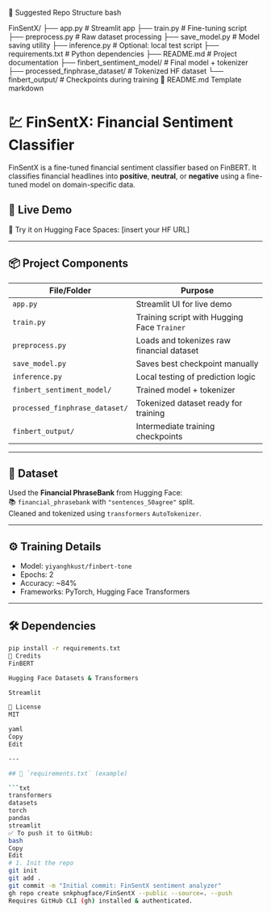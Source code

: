 📁 Suggested Repo Structure
bash

FinSentX/
├── app.py                      # Streamlit app
├── train.py                    # Fine-tuning script
├── preprocess.py               # Raw dataset processing
├── save_model.py               # Model saving utility
├── inference.py                # Optional: local test script
├── requirements.txt            # Python dependencies
├── README.md                   # Project documentation
├── finbert_sentiment_model/    # Final model + tokenizer
├── processed_finphrase_dataset/ # Tokenized HF dataset
└── finbert_output/             # Checkpoints during training
📄 README.md Template
markdown

# 💹 FinSentX: Financial Sentiment Classifier

FinSentX is a fine-tuned financial sentiment classifier based on FinBERT. It classifies financial headlines into **positive**, **neutral**, or **negative** using a fine-tuned model on domain-specific data.

## 🚀 Live Demo
🧠 Try it on Hugging Face Spaces: [insert your HF URL]

---

## 📦 Project Components

| File/Folder                  | Purpose |
|-----------------------------|---------|
| `app.py`                    | Streamlit UI for live demo |
| `train.py`                  | Training script with Hugging Face `Trainer` |
| `preprocess.py`             | Loads and tokenizes raw financial dataset |
| `save_model.py`             | Saves best checkpoint manually |
| `inference.py`              | Local testing of prediction logic |
| `finbert_sentiment_model/`  | Trained model + tokenizer |
| `processed_finphrase_dataset/` | Tokenized dataset ready for training |
| `finbert_output/`           | Intermediate training checkpoints |

---

## 🧠 Dataset

Used the **Financial PhraseBank** from Hugging Face:  
📚 `financial_phrasebank` with `"sentences_50agree"` split.  
Cleaned and tokenized using `transformers` `AutoTokenizer`.

---

## ⚙️ Training Details

- Model: `yiyanghkust/finbert-tone`
- Epochs: 2
- Accuracy: ~84%
- Frameworks: PyTorch, Hugging Face Transformers

---

## 🛠 Dependencies

```bash
pip install -r requirements.txt
🤝 Credits
FinBERT

Hugging Face Datasets & Transformers

Streamlit

📘 License
MIT

yaml
Copy
Edit

---

## 📝 `requirements.txt` (example)

```txt
transformers
datasets
torch
pandas
streamlit
✅ To push it to GitHub:
bash
Copy
Edit
# 1. Init the repo
git init
git add .
git commit -m "Initial commit: FinSentX sentiment analyzer"
gh repo create snkphugface/FinSentX --public --source=. --push
Requires GitHub CLI (gh) installed & authenticated.
